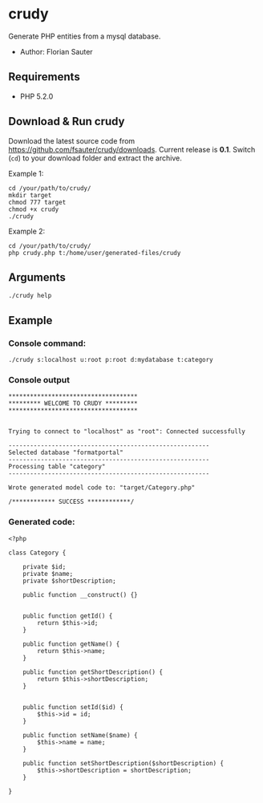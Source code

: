 crudy
=====

Generate PHP entities from a mysql database.

* Author: Florian Sauter

Requirements
------------

 * PHP 5.2.0

Download & Run crudy
--------------------

Download the latest source code from https://github.com/fsauter/crudy/downloads.
Current release is <b>0.1</b>. Switch (`cd`) to your download folder and extract the archive.

Example 1:

    cd /your/path/to/crudy/
    mkdir target
    chmod 777 target
    chmod +x crudy
    ./crudy

Example 2:

    cd /your/path/to/crudy/
    php crudy.php t:/home/user/generated-files/crudy

Arguments
---------

    ./crudy help

Example
-------

### Console command:
    
    ./crudy s:localhost u:root p:root d:mydatabase t:category

### Console output

    ************************************
    ********* WELCOME TO CRUDY *********
    ************************************


    Trying to connect to "localhost" as "root": Connected successfully

    --------------------------------------------------------
    Selected database "formatportal"
    --------------------------------------------------------
    Processing table "category"
    --------------------------------------------------------

    Wrote generated model code to: "target/Category.php"

    /************ SUCCESS ************/

### Generated code:

    <?php
    
    class Category {
    	
    	private $id;
    	private $name;
    	private $shortDescription;
    	
    	public function __construct() {}
    	
    	
    	public function getId() {
    		return $this->id;
    	}
    	
    	public function getName() {
    		return $this->name;
    	}
	
    	public function getShortDescription() {
    		return $this->shortDescription;
    	}
    	
    	
    	public function setId($id) {
    		$this->id = id; 
    	}
	
    	public function setName($name) {
    		$this->name = name; 
    	}
	
    	public function setShortDescription($shortDescription) {
    		$this->shortDescription = shortDescription; 
    	}
    	
    }
